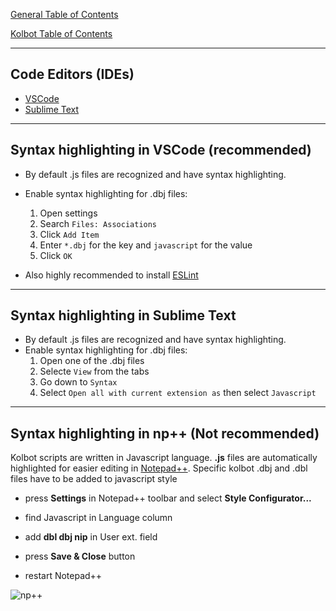 [General Table of Contents](../README.md#diablo-2-botting-system)

[Kolbot Table of Contents](README.md#kolbot)

---

## Code Editors (IDEs)

* [VSCode](https://code.visualstudio.com/)
* [Sublime Text](https://www.sublimetext.com/download)

---

## Syntax highlighting in VSCode (recommended)
 - By default .js files are recognized and have syntax highlighting.
 - Enable syntax highlighting for .dbj files:
   1) Open settings
   2) Search `Files: Associations`
   3) Click `Add Item`
   4) Enter `*.dbj` for the key and `javascript` for the value
   5) Click `OK`

  - Also highly recommended to install [ESLint](https://marketplace.visualstudio.com/items?itemName=dbaeumer.vscode-eslint)
---

## Syntax highlighting in Sublime Text
 - By default .js files are recognized and have syntax highlighting.
 - Enable syntax highlighting for .dbj files:
   1) Open one of the .dbj files
   2) Selecte `View` from the tabs
   3) Go down to `Syntax`
   4) Select `Open all with current extension as` then select `Javascript`
---

## Syntax highlighting in np++ (Not recommended)

Kolbot scripts are written in Javascript language. **.js** files are automatically highlighted for easier editing in [Notepad++](https://notepad-plus-plus.org/downloads/).
Specific kolbot .dbj and .dbl files have to be added to javascript style

* press **Settings** in Notepad++ toolbar and select **Style Configurator...**

* find Javascript in Language column

* add **dbl dbj nip** in User ext. field

* press **Save & Close** button

* restart Notepad++


![np++](assets/kolbot-np++styleconfigurator.png)